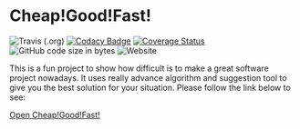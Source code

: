 # Cheap!Good!Fast!
![Travis (.org)](https://img.shields.io/travis/Fajkowsky/Cheap-Good-Fast-.svg)
[![Codacy Badge](https://api.codacy.com/project/badge/Grade/908754f4570c4586baf6f0118338a320)](https://www.codacy.com/app/dawid-fajkowski/Cheap-Good-Fast-?utm_source=github.com&amp;utm_medium=referral&amp;utm_content=Fajkowsky/Cheap-Good-Fast-&amp;utm_campaign=Badge_Grade)
[![Coverage Status](https://coveralls.io/repos/github/Fajkowsky/Cheap-Good-Fast-/badge.svg?branch=master)](https://coveralls.io/github/Fajkowsky/Cheap-Good-Fast-?branch=master)
![GitHub code size in bytes](https://img.shields.io/github/languages/code-size/Fajkowsky/Cheap-Good-Fast-.svg)
![Website](https://img.shields.io/website/http/cheap-good-fast.surge.sh.svg)

This is a fun project to show how difficult is to make a great software project nowadays. It uses really advance algorithm and suggestion tool to give you the best solution for your situation. Please follow the link below to see:

[Open Cheap!Good!Fast!](http://cheap-good-fast.surge.sh/)
